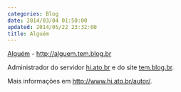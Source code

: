 ```yaml
---
categories: Blog
date: 2014/03/04 01:50:00
updated: 2014/05/22 23:32:00
title: Alguém
---
```


[Alguém](http://alguem.tem.blog.br) - <http://alguem.tem.blog.br>

Administrador do servidor [hi.ato.br](http://hi.ato.br) e do site [tem.blog.br](http://tem.blog.br).

Mais informações em <http://www.hi.ato.br/autor/>.
